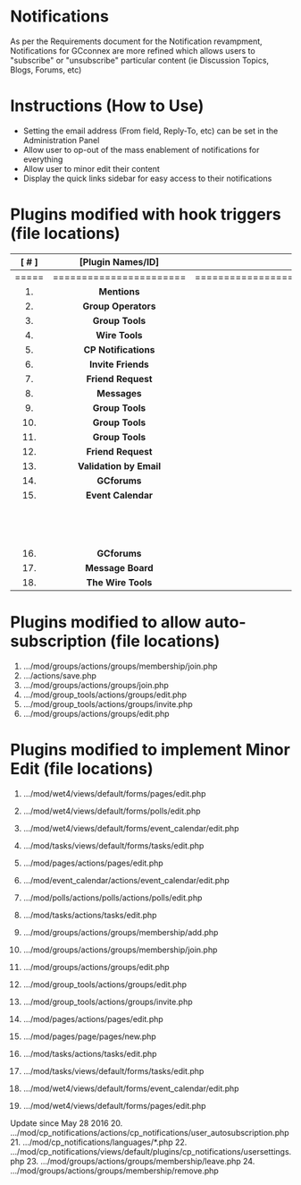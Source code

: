 Notifications
=============

As per the Requirements document for the Notification revampment, Notifications for GCconnex are more refined which allows users to "subscribe" or "unsubscribe" particular content (ie Discussion Topics, Blogs, Forums, etc)

Instructions (How to Use)
=========================
* Setting the email address (From field, Reply-To, etc) can be set in the Administration Panel
* Allow user to op-out of the mass enablement of notifications for everything
* Allow user to minor edit their content
* Display the quick links sidebar for easy access to their notifications


Plugins modified with hook triggers (file locations)
========================================================

|[ # ]  | [Plugin Names/ID]       | [ Filepaths ]                                                          |
|:-----:|:-----------------------:|-----------------------------------------------------------------------:|
| ===== | ======================= | =======================================================================|
| 1.    |**Mentions** 	       	  |- mentions/start.php 												   |
| 2.    |**Group Operators** 	  |- group_operators/actions/group_operators/add.php 					   |
| 3.    |**Group Tools**		  |- group_tools/lib/functions.php 										   |
| 4.    |**Wire Tools** 		  |- thewire_tools/lib/events.php 										   |
| 5.    |**CP Notifications** 	  |- cp_notifications/actions/useradd.php (overwrites core action) 		   |
| 6.    |**Invite Friends**		  |- invitefriends/actions/invite.php 									   |
| 7.    |**Friend Request**		  |- friend_request/actions/approve.php       							   |
| 8.    |**Messages** 			  |- messages/actions/messages/send.php 								   |
| 9.    |**Group Tools**		  |- group_tools/lib/functions.php (see #3 & start.php) 				   |
| 10.   |**Group Tools**		  |- group_tools/lib/functions.php (see #3, #9 & start.php)				   |
| 11.   |**Group Tools**		  |- group_tools/actions/mail.php 										   |
| 12.   |**Friend Request**		  |- friend_request/lib/events.php 										   |
| 13.   |**Validation by Email**  |- uservalidationbyemail/lib/functions.php 							   |
| 14.   |**GCforums**			  |- gcforums/actions/gcforums/create.php 								   |
| 15.   |**Event Calendar**		  |- event_calendar/actions/event_calendar/add_personal.php 			   |
| 	    |						  |- event_calendar/actions/event_carlendar/delete.php 					   |
|	    |						  |- event_calendar/actions/event_carlendar/edit.php 					   |
| 	    |						  |- event_calendar/actions/event_carlendar/remove_personal.php 		   |
| 16.   |**GCforums**			  |- gcforums/actions/gcforums.create.php 								   |
| 17.	|**Message Board**		  |- messageboard/actions/add.php 										   |
| 18.	|**The Wire Tools**		  |- thewire_tools/actions/add.php


Plugins modified to allow auto-subscription (file locations)
============================================================
1. .../mod/groups/actions/groups/membership/join.php
2. .../actions/save.php
3. .../mod/groups/actions/groups/join.php
4. .../mod/group_tools/actions/groups/edit.php
5. .../mod/group_tools/actions/groups/invite.php
6. .../mod/groups/actions/groups/edit.php


Plugins modified to implement Minor Edit (file locations)
=========================================================
1. .../mod/wet4/views/default/forms/pages/edit.php
2. .../mod/wet4/views/default/forms/polls/edit.php
3. .../mod/wet4/views/default/forms/event_calendar/edit.php
4. .../mod/tasks/views/default/forms/tasks/edit.php

5. .../mod/pages/actions/pages/edit.php
6. .../mod/event_calendar/actions/event_calendar/edit.php
7. .../mod/polls/actions/polls/actions/polls/edit.php
8. .../mod/tasks/actions/tasks/edit.php 

9. .../mod/groups/actions/groups/membership/add.php
10. .../mod/groups/actions/groups/membership/join.php
11. .../mod/groups/actions/groups/edit.php
12. .../mod/group_tools/actions/groups/edit.php
13. .../mod/group_tools/actions/groups/invite.php
14. .../mod/pages/actions/pages/edit.php
15. .../mod/pages/page/pages/new.php
16. .../mod/tasks/actions/tasks/edit.php
17. .../mod/tasks/views/default/forms/tasks/edit.php
18. .../mod/wet4/views/default/forms/event_calendar/edit.php
19. .../mod/wet4/views/default/forms/pages/edit.php

Update since May 28 2016
20. .../mod/cp_notifications/actions/cp_notifications/user_autosubscription.php
21. .../mod/cp_notifications/languages/*.php
22. .../mod/cp_notifications/views/default/plugins/cp_notifications/usersettings.php
23. .../mod/groups/actions/groups/membership/leave.php
24. .../mod/groups/actions/groups/membership/remove.php



